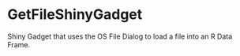 # GetFileShinyGadget
Shiny Gadget that uses the OS File Dialog to load a file into an R Data Frame. 
